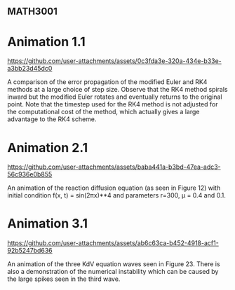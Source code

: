 ## MATH3001

# Animation 1.1

https://github.com/user-attachments/assets/0c3fda3e-320a-434e-b33e-a3bb23d45dc0



A comparison of the error propagation of the modified Euler and RK4 methods at a large choice of step size. Observe that the RK4 method spirals inward but the modified Euler rotates and eventually returns to the original point. Note that the timestep used for the RK4 method is not adjusted for the computational cost of the method, which actually gives a large advantage to the RK4 scheme.

# Animation 2.1

https://github.com/user-attachments/assets/baba441a-b3bd-47ea-adc3-56c936e0b855

An animation of the reaction diffusion equation (as seen in Figure 12) with initial condition f(x, t) = sin(2πx)**4 and parameters r=300, µ = 0.4 and 0.1.

# Animation 3.1

https://github.com/user-attachments/assets/ab6c63ca-b452-4918-acf1-92b5247bd636

An animation of the three KdV equation waves seen in Figure 23. There is also a demonstration of the numerical instability which can be caused by the large spikes seen in the third wave.





